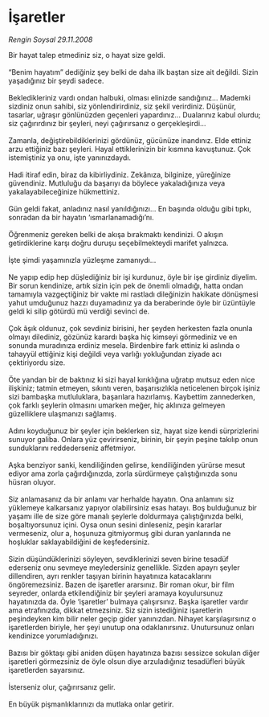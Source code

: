 # İşaretler

*Rengin Soysal 29.11.2008*

<div class="taraf_structure_2col_1zq">
<div class="margen_n">



 <p>Bir hayat talep etmediniz siz, o hayat size geldi. <br/><br/>“Benim hayatım” dediğiniz şey belki de daha ilk baştan size ait değildi. Sizin yaşadığınız bir şeydi sadece. <br/><br/>Bekledikleriniz vardı ondan halbuki, olması elinizde sandığınız... Mademki sizdiniz onun sahibi, siz yönlendirirdiniz, siz şekil verirdiniz. Düşünür, tasarlar, uğraşır gönlünüzden geçenleri yapardınız... Dualarınız kabul olurdu; siz çağırırdınız bir şeyleri, neyi çağırırsanız o gerçekleşirdi... <br/><br/>Zamanla, değiştirebildiklerinizi gördünüz, gücünüze inandınız. Elde ettiniz arzu ettiğiniz bazı şeyleri. Hayal ettiklerinizin bir kısmına kavuştunuz. Çok istemiştiniz ya onu, işte yanınızdaydı. <br/><br/>Hadi itiraf edin, biraz da kibirliydiniz. Zekânıza, bilginize, yüreğinize güvendiniz. Mutluluğu da başarıyı da böylece yakaladığınıza veya yakalayabileceğinize hükmettiniz. <br/><br/>Gün geldi fakat, anladınız nasıl yanıldığınızı... En başında olduğu gibi tıpkı, sonradan da bir hayatın ‘ısmarlanamadığı’nı. <br/><br/>Öğrenmeniz gereken belki de akışa bırakmaktı kendinizi. O akışın getirdiklerine karşı doğru duruşu seçebilmekteydi marifet yalnızca. <br/><br/>İşte şimdi yaşamınızla yüzleşme zamanıydı... <br/><br/>Ne yapıp edip hep düşlediğiniz bir işi kurdunuz, öyle bir işe girdiniz diyelim. Bir sorun kendinize, artık sizin için pek de önemli olmadığı, hatta ondan tamamıyla vazgeçtiğiniz bir vakte mi rastladı dileğinizin hakikate dönüşmesi yahut umduğunuz hazzı duyamadınız ya da beraberinde öyle bir üzüntüyle geldi ki silip götürdü mü verdiği sevinci de. <br/><br/>Çok âşık oldunuz, çok sevdiniz birisini, her şeyden herkesten fazla onunla olmayı dilediniz, gözünüz karardı başka hiç kimseyi görmediniz ve en sonunda muradınıza erdiniz mesela. Birdenbire fark ettiniz ki aslında o tahayyül ettiğiniz kişi değildi veya varlığı yokluğundan ziyade acı çektiriyordu size. <br/><br/>Öte yandan bir de baktınız ki sizi hayal kırıklığına uğratıp mutsuz eden nice ilişkiniz; tatmin etmeyen, sıkıntı veren, başarısızlıkla neticelenen birçok işiniz sizi bambaşka mutluluklara, başarılara hazırlamış. Kaybettim zannederken, çok farklı şeylerin olmasını umarken meğer, hiç aklınıza gelmeyen güzelliklere ulaşmanızı sağlamış. <br/><br/>Adını koyduğunuz bir şeyler için beklerken siz, hayat size kendi sürprizlerini sunuyor galiba. Onlara yüz çevirirseniz, birinin, bir şeyin peşine takılıp onun sunduklarını reddederseniz affetmiyor. <br/><br/>Aşka benziyor sanki, kendiliğinden gelirse, kendiliğinden yürürse mesut ediyor ama zorla çağırdığınızda, zorla sürdürmeye çalıştığınızda sonu hüsran oluyor. <br/><br/>Siz anlamasanız da bir anlamı var herhalde hayatın. Ona anlamını siz yüklemeye kalkarsanız yapıyor olabilirsiniz esas hatayı. Boş bulduğunuz bir yaşamı ille de size göre manalı şeylerle doldurmaya çalıştığınızda belki, boşaltıyorsunuz içini. Oysa onun sesini dinleseniz, peşin kararlar vermeseniz, olur a, hoşunuza gitmiyormuş gibi duran yanlarında ne hoşluklar saklayabildiğini de keşfedersiniz. <br/><br/>Sizin düşündüklerinizi söyleyen, sevdiklerinizi seven birine tesadüf ederseniz onu sevmeye meyledersiniz genellikle. Sizden apayrı şeyler dillendiren, ayrı renkler taşıyan birinin hayatınıza katacaklarını öngöremezsiniz. Bazen de işaretler ararsınız. Bir roman okur, bir film seyreder, onlarda etkilendiğiniz bir şeyleri aramaya koyulursunuz hayatınızda da. Öyle ‘işaretler’ bulmaya çalışırsınız. Başka işaretler vardır ama etrafınızda, dikkat etmezsiniz. Siz sizin istediğiniz işaretlerin peşindeyken kim bilir neler geçip gider yanınızdan. Nihayet karşılaşırsınız o işaretlerden biriyle, her şeyi unutup ona odaklanırsınız. Unutursunuz onları kendinizce yorumladığınızı. <br/><br/>Bazısı bir göktaşı gibi aniden düşen hayatınıza bazısı sessizce sokulan diğer işaretleri görmezsiniz de öyle olsun diye arzuladığınız tesadüfleri büyük işaretlerden sayarsınız. <br/><br/>İsterseniz olur, çağırırsanız gelir. <br/><br/>En büyük pişmanlıklarınızı da mutlaka onlar getirir.</p>

<br/>


<div id="taraf_not">
</div>

</div>


</div>
